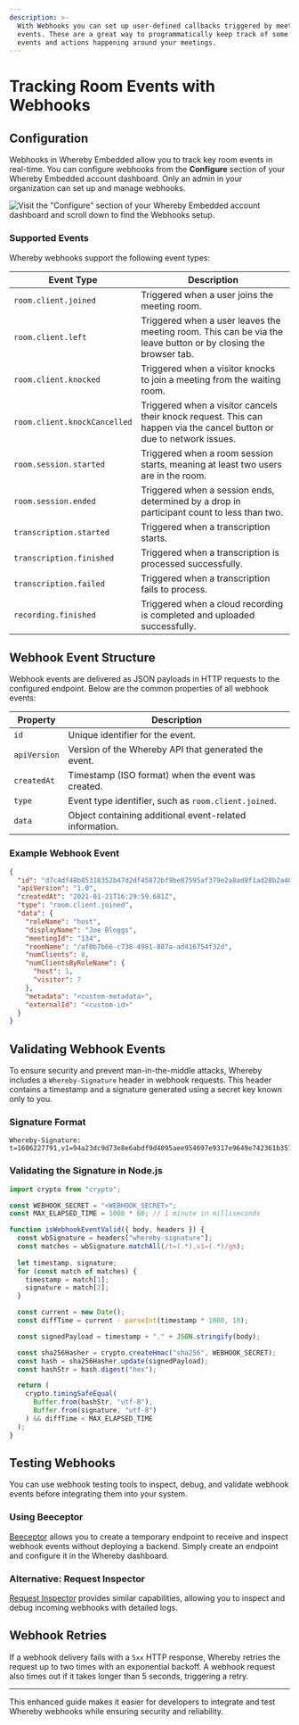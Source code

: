 ```yaml
---
description: >-
  With Webhooks you can set up user-defined callbacks triggered by meeting
  events. These are a great way to programmatically keep track of some of the
  events and actions happening around your meetings.
---
```


# Tracking Room Events with Webhooks

## Configuration

Webhooks in Whereby Embedded allow you to track key room events in real-time. You can configure webhooks from the **Configure** section of your Whereby Embedded account dashboard. Only an admin in your organization can set up and manage webhooks.

![Visit the "Configure" section of your Whereby Embedded account dashboard and scroll down to find the Webhooks setup.](../../.gitbook/assets/webhooks-dashboard.png)

### Supported Events

Whereby webhooks support the following event types:

| Event Type | Description |
|------------|-------------|
| `room.client.joined` | Triggered when a user joins the meeting room. |
| `room.client.left` | Triggered when a user leaves the meeting room. This can be via the leave button or by closing the browser tab. |
| `room.client.knocked` | Triggered when a visitor knocks to join a meeting from the waiting room. |
| `room.client.knockCancelled` | Triggered when a visitor cancels their knock request. This can happen via the cancel button or due to network issues. |
| `room.session.started` | Triggered when a room session starts, meaning at least two users are in the room. |
| `room.session.ended` | Triggered when a session ends, determined by a drop in participant count to less than two. |
| `transcription.started` | Triggered when a transcription starts. |
| `transcription.finished` | Triggered when a transcription is processed successfully. |
| `transcription.failed` | Triggered when a transcription fails to process. |
| `recording.finished` | Triggered when a cloud recording is completed and uploaded successfully. |

## Webhook Event Structure

Webhook events are delivered as JSON payloads in HTTP requests to the configured endpoint. Below are the common properties of all webhook events:

| Property | Description |
|------------|-------------|
| `id` | Unique identifier for the event. |
| `apiVersion` | Version of the Whereby API that generated the event. |
| `createdAt` | Timestamp (ISO format) when the event was created. |
| `type` | Event type identifier, such as `room.client.joined`. |
| `data` | Object containing additional event-related information. |

### Example Webhook Event
```json
{
  "id": "d7c4df48b85318352b47d2df45872bf9be87595af379e2a8ad8f1ad28b2a482e",
  "apiVersion": "1.0",
  "createdAt": "2021-01-21T16:29:59.681Z",
  "type": "room.client.joined",
  "data": {
    "roleName": "host",
    "displayName": "Joe Bloggs",
    "meetingId": "134",
    "roomName": "/af0b7b66-c738-4981-887a-ad416754f32d",
    "numClients": 8,
    "numClientsByRoleName": {
      "host": 1,
      "visitor": 7
    },
    "metadata": "<custom-metadata>",
    "externalId": "<custom-id>"
  }
}
```

## Validating Webhook Events

To ensure security and prevent man-in-the-middle attacks, Whereby includes a `Whereby-Signature` header in webhook requests. This header contains a timestamp and a signature generated using a secret key known only to you.

### Signature Format
```
Whereby-Signature:
t=1606227791,v1=94a23dc9d73e8e6abdf9d4095aee954697e9317e9649e742361b35707edd45a3
```

### Validating the Signature in Node.js
```javascript
import crypto from "crypto";

const WEBHOOK_SECRET = "<WEBHOOK_SECRET>";
const MAX_ELAPSED_TIME = 1000 * 60; // 1 minute in milliseconds

function isWebhookEventValid({ body, headers }) {
  const wbSignature = headers["whereby-signature"];
  const matches = wbSignature.matchAll(/t=(.*),v1=(.*)/gm);
  
  let timestamp, signature;
  for (const match of matches) {
    timestamp = match[1];
    signature = match[2];
  }

  const current = new Date();
  const diffTime = current - parseInt(timestamp * 1000, 10);

  const signedPayload = timestamp + "." + JSON.stringify(body);

  const sha256Hasher = crypto.createHmac("sha256", WEBHOOK_SECRET);
  const hash = sha256Hasher.update(signedPayload);
  const hashStr = hash.digest("hex");

  return (
    crypto.timingSafeEqual(
      Buffer.from(hashStr, "utf-8"),
      Buffer.from(signature, "utf-8")
    ) && diffTime < MAX_ELAPSED_TIME
  );
}
```

## Testing Webhooks

You can use webhook testing tools to inspect, debug, and validate webhook events before integrating them into your system.

### Using Beeceptor
[Beeceptor](https://beeceptor.com/) allows you to create a temporary endpoint to receive and inspect webhook events without deploying a backend. Simply create an endpoint and configure it in the Whereby dashboard.

### Alternative: Request Inspector
[Request Inspector](https://requestinspector.com/) provides similar capabilities, allowing you to inspect and debug incoming webhooks with detailed logs.

## Webhook Retries

If a webhook delivery fails with a `5xx` HTTP response, Whereby retries the request up to two times with an exponential backoff. A webhook request also times out if it takes longer than 5 seconds, triggering a retry.

---
This enhanced guide makes it easier for developers to integrate and test Whereby webhooks while ensuring security and reliability.
